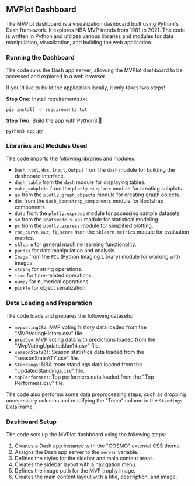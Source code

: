 
## MVPlot Dashboard

The MVPlot dashboard is a visualization dashboard built using Python's Dash framework. It explores NBA MVP trends from 1981 to 2021. The code is written in Python and utilizes various libraries and modules for data manipulation, visualization, and building the web application.



### Running the Dashboard

The code runs the Dash app server, allowing the MVPlot dashboard to be accessed and explored in a web browser.

If you'd like to build the application locally, it only takes two steps!

**Step One:** Install requirements.txt

```
pip install -r requirements.txt
```

**Step Two:** Build the app with Python3 🐍

```
python3 app.py
```



### Libraries and Modules Used

The code imports the following libraries and modules:

- `Dash`, `html`, `dcc`, `Input`, `Output` from the `dash` module for building the dashboard interface.
- `dash_table` from the `dash` module for displaying tables.
- `make_subplots` from the `plotly.subplots` module for creating subplots.
- `go` from the `plotly.graph_objects` module for creating graph objects.
- `dbc` from the `dash_bootstrap_components` module for Bootstrap components.
- `data` from the `plotly.express` module for accessing sample datasets.
- `sm` from the `statsmodels.api` module for statistical modeling.
- `px` from the `plotly.express` module for simplified plotting.
- `roc_curve`, `auc`, `f1_score` from the `sklearn.metrics` module for evaluation metrics.
- `sklearn` for general machine learning functionality.
- `pandas` for data manipulation and analysis.
- `Image` from the `PIL` (Python Imaging Library) module for working with images.
- `string` for string operations.
- `time` for time-related operations.
- `numpy` for numerical operations.
- `pickle` for object serialization.

### Data Loading and Preparation

The code loads and prepares the following datasets:

- `mvpVotingCSV`: MVP voting history data loaded from the "MVPVotingHistory.csv" file.
- `predCsv`: MVP voting data with predictions loaded from the "MvpVotingUpdatedJan14.csv" file.
- `seasonStatsDf`: Season statistics data loaded from the "seasonStatsATY.csv" file.
- `Standings`: NBA team standings data loaded from the "UpdatedStandings.csv" file.
- `topPerformers`: Top performers data loaded from the "Top Performers.csv" file.

The code also performs some data preprocessing steps, such as dropping unnecessary columns and modifying the "Team" column in the `Standings` DataFrame.

### Dashboard Setup

The code sets up the MVPlot dashboard using the following steps:

1. Creates a Dash app instance with the "COSMO" external CSS theme.
2. Assigns the Dash app server to the `server` variable.
3. Defines the styles for the sidebar and main content areas.
4. Creates the sidebar layout with a navigation menu.
5. Defines the image path for the MVP trophy image.
6. Creates the main content layout with a title, description, and image.





